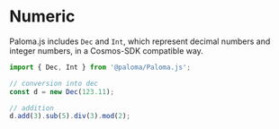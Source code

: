 # Numeric

Paloma.js includes `Dec` and `Int`, which represent decimal numbers and integer numbers, in a Cosmos-SDK compatible way.

```ts
import { Dec, Int } from '@paloma/Paloma.js';

// conversion into dec
const d = new Dec(123.11);

// addition
d.add(3).sub(5).div(3).mod(2);
